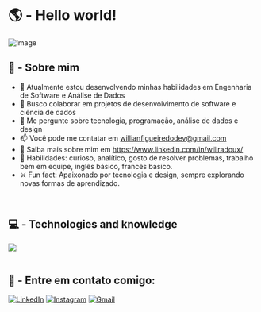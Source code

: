 
<h1>🌎 -  Hello world!</h1>
<p align="center">
  
![Image](https://github.com/user-attachments/assets/87e6e042-dfca-4888-935e-fc595b651b34)

</p>


<h2 align="left">
  🧠 - Sobre mim
</h2>

- 🔭 Atualmente estou desenvolvendo minhas habilidades em Engenharia de Software e Análise de Dados
- 👯 Busco colaborar em projetos de desenvolvimento de software e ciência de dados
- 💬 Me pergunte sobre tecnologia, programação, análise de dados e design
- 📫 Você pode me contatar em willianfigueiredodev@gmail.com
- 📄 Saiba mais sobre mim em https://www.linkedin.com/in/willradoux/
- 📌 Habilidades: curioso, analítico, gosto de resolver problemas, trabalho bem em equipe, inglês básico, francês básico.
- ⚔ Fun fact: Apaixonado por tecnologia e design, sempre explorando novas formas de aprendizado.

<br>

<h2 align="left"> 
  💻 - Technologies and knowledge
</h2>

<div align="left"> 
<img src="https://skillicons.dev/icons?i=python,c,cpp,linux,git,vscode,figma" />
</div>

<br>

<h2 align="left"> 
  🔗 - Entre em contato comigo:
</h2>

<div align="left"> 

<a href="https://www.linkedin.com/in/willradoux/" target="_blank"><img src="https://img.shields.io/badge/-LinkedIn-0A66C2?style=for-the-badge&logo=linkedin&logoColor=white" alt="LinkedIn"></a>
<a href="https://www.instagram.com/willradoux/" target="_blank"><img src="https://img.shields.io/badge/-Instagram-E4405F?style=for-the-badge&logo=instagram&logoColor=white" alt="Instagram"></a>
<a href="mailto:willianfigueiredodev@gmail.com" target="_blank"><img src="https://img.shields.io/badge/-Gmail-D14836?style=for-the-badge&logo=gmail&logoColor=white" alt="Gmail"></a>



</div>
